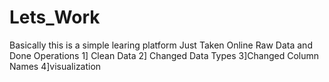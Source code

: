 # Lets_Work
Basically this is a simple learing platform 
Just Taken Online Raw Data and Done Operations
1] Clean Data
2] Changed Data Types
3]Changed Column Names
4]visualization

